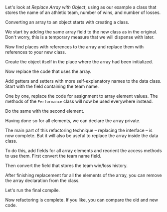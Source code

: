 Let's look at <i>Replace Array with Object</i>, using as our example a class that stores the name of an athletic team, number of wins, and number of losses.

Converting an array to an object starts with creating a class.

We start by adding the same array field to the new class as in the original. Don't worry, this is a temporary measure that we will dispense with later.

Now find places with references to the array and replace them with references to your new class.

Create the object itself in the place where the array had been initialized.

Now replace the code that uses the array.

Add getters and setters with more self-explanatory names to the data class. Start with the field containing the team name.

One by one, replace the code for assignment to array element values. The methods of the <code>Performance</code> class will now be used everywhere instead.

Do the same with the second element.

Having done so for all elements, we can declare the array private.

The main part of this refactoring technique – replacing the interface – is now complete. But it will also be useful to replace the array inside the data class.

To do this, add fields for all array elements and reorient the access methods to use them. First convert the team name field.

Then convert the field that stores the team win/loss history.

After finishing replacement for all the elements of the array, you can remove the array declaration from the class.

Let's run the final compile.

Now refactoring is complete. If you like, you can compare the old and new code.